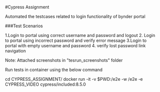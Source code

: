 #Cypress Assignment

Automated the testcases related to login functionality of bynder portal


###Test Scenarios

1.Login to portal using correct username and password and logout
2. Login to portal using incorrect password and verify error message
3.Login to portal with empty username and password
4. verify lost password link navigation

Note: Attached screenshots in "tesrun_screenshots" folder

Run tests in container using the below command

cd CYPRESS_ASSIGNMENT/
docker run -it -v $PWD:/e2e -w /e2e -e CYPRESS_VIDEO cypress/included:8.5.0